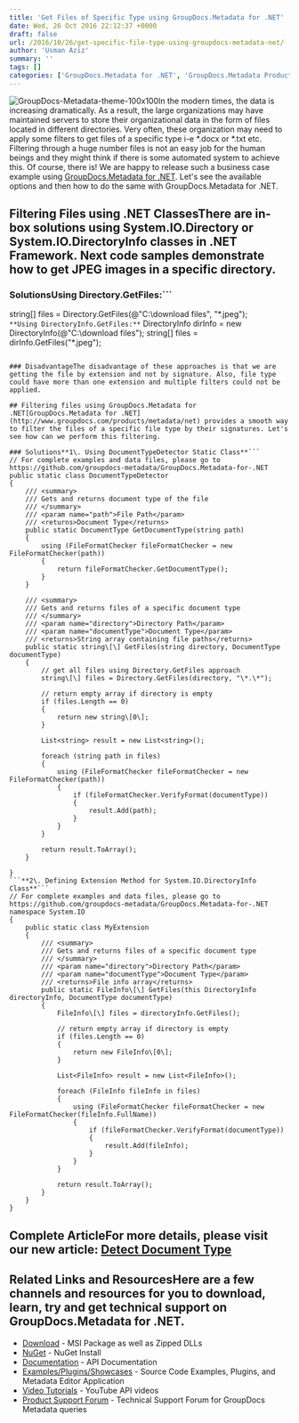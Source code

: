 ```yaml
---
title: 'Get Files of Specific Type using GroupDocs.Metadata for .NET'
date: Wed, 26 Oct 2016 22:12:37 +0000
draft: false
url: /2016/10/26/get-specific-file-type-using-groupdocs-metadata-net/
author: 'Usman Aziz'
summary: ''
tags: []
categories: ['GroupDocs.Metadata for .NET', 'GroupDocs.Metadata Product Family']
---
```


![](http://blog.groupdocs.com/wp-content/uploads/sites/4/2017/06/groupdocs-metadata-net.png "GroupDocs-Metadata-theme-100x100")In the modern times, the data is increasing dramatically. As a result, the large organizations may have maintained servers to store their organizational data in the form of files located in different directories. Very often, these organization may need to apply some filters to get files of a specific type i-e \*.docx or \*.txt etc. Filtering through a huge number files is not an easy job for the human beings and they might think if there is some automated system to achieve this. Of course, there is! We are happy to release such a business case example using [GroupDocs.Metadata for .NET](http://www.groupdocs.com/products/metadata/net). Let's see the available options and then how to do the same with GroupDocs.Metadata for .NET.

## Filtering Files using .NET ClassesThere are in-box solutions using **System.IO.Directory** or **System.IO.DirectoryInfo** classes in .NET Framework. Next code samples demonstrate how to get JPEG images in a specific directory.

### Solutions**Using Directory.GetFiles:**```
string\[\] files = Directory.GetFiles(@"C:\\download files", "\*.jpeg");
```**Using DirectoryInfo.GetFiles:**```
DirectoryInfo dirInfo = new DirectoryInfo(@"C:\\download files");
string\[\] files = dirInfo.GetFiles("\*.jpeg");
```

### DisadvantageThe disadvantage of these approaches is that we are getting the file by extension and not by signature. Also, file type could have more than one extension and multiple filters could not be applied.

## Filtering files using GroupDocs.Metadata for .NET[GroupDocs.Metadata for .NET](http://www.groupdocs.com/products/metadata/net) provides a smooth way to filter the files of a specific file type by their signatures. Let's see how can we perform this filtering.

### Solutions**1\. Using DocumentTypeDetector Static Class**```
// For complete examples and data files, please go to https://github.com/groupdocs-metadata/GroupDocs.Metadata-for-.NET
public static class DocumentTypeDetector
{
    /// <summary>
    /// Gets and returns document type of the file
    /// </summary>
    /// <param name="path">File Path</param>
    /// <returns>Document Type</returns>
    public static DocumentType GetDocumentType(string path)
    {
        using (FileFormatChecker fileFormatChecker = new FileFormatChecker(path))
        {
            return fileFormatChecker.GetDocumentType();
        }
    }

    /// <summary>
    /// Gets and returns files of a specific document type
    /// </summary>
    /// <param name="directory">Directory Path</param>
    /// <param name="documentType">Document Type</param>
    /// <returns>String array containing file paths</returns>
    public static string\[\] GetFiles(string directory, DocumentType documentType)
    {
        // get all files using Directory.GetFiles approach
        string\[\] files = Directory.GetFiles(directory, "\*.\*");

        // return empty array if directory is empty
        if (files.Length == 0)
        {
            return new string\[0\];
        }

        List<string> result = new List<string>();

        foreach (string path in files)
        {
            using (FileFormatChecker fileFormatChecker = new FileFormatChecker(path))
            {
                if (fileFormatChecker.VerifyFormat(documentType))
                {
                    result.Add(path);
                }
            }
        }

        return result.ToArray();
    }

}
```**2\. Defining Extension Method for System.IO.DirectoryInfo Class**```
// For complete examples and data files, please go to https://github.com/groupdocs-metadata/GroupDocs.Metadata-for-.NET
namespace System.IO
{
    public static class MyExtension
    {
        /// <summary>
        /// Gets and returns files of a specific document type
        /// </summary>
        /// <param name="directory">Directory Path</param>
        /// <param name="documentType">Document Type</param>
        /// <returns>File info array</returns>
        public static FileInfo\[\] GetFiles(this DirectoryInfo directoryInfo, DocumentType documentType)
        {
            FileInfo\[\] files = directoryInfo.GetFiles();

            // return empty array if directory is empty
            if (files.Length == 0)
            {
                return new FileInfo\[0\];
            }

            List<FileInfo> result = new List<FileInfo>();

            foreach (FileInfo fileInfo in files)
            {
                using (FileFormatChecker fileFormatChecker = new FileFormatChecker(fileInfo.FullName))
                {
                    if (fileFormatChecker.VerifyFormat(documentType))
                    {
                        result.Add(fileInfo);
                    }
                }
            }

            return result.ToArray();
        }
    }
}
```

## Complete ArticleFor more details, please visit our new article: [Detect Document Type](https://docs.groupdocs.com/metadata/net "GroupDocs.Metadata")

## Related Links and ResourcesHere are a few channels and resources for you to download, learn, try and get technical support on GroupDocs.Metadata for .NET.

*   [Download](http://www.groupdocs.com/downloads/metadata/net "GroupDocs.Metadata MSI") - MSI Package as well as Zipped DLLs
*   [NuGet](https://www.nuget.org/packages/groupdocs-metadata-dotnet/1.7.0 "GroupDocs.Metadata Nuget Package") - NuGet Install
*   [Documentation](http://www.groupdocs.com/docs/display/metadatanet/Getting+Started "Metadata API documentation") - API Documentation
*   [Examples/Plugins/Showcases](https://github.com/groupdocs-metadata/GroupDocs.Metadata-for-.NET/tree/master/Examples "How to use Metadata API") - Source Code Examples, Plugins, and Metadata Editor Application
*   [Video Tutorials](https://www.youtube.com/channel/UCkOlPEPh0oljoESrmKP6l4g "Metadata API YouTube Tutorials") - YouTube API videos
*   [Product Support Forum](http://www.groupdocs.com/Community/forums/groupdocs.metadata-product-family/48/showforum.aspx) - Technical Support Forum for GroupDocs Metadata queries




